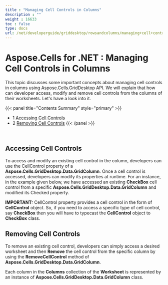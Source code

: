 ```yaml
---
title : "Managing Cell Controls in Columns" 
description : "" 
weight : 16633 
toc : false
type: docs
url: /net/developerguide/griddesktop/rowsandcolumns/managing+cell+controls+in+columns/
---
```


# Aspose.Cells for .NET : Managing Cell Controls in Columns


This topic discusses some important concepts about managing cell controls in columns using Aspose.Cells.GridDesktop API. We will explain that how can developer access, modify and remove cell controls from the columns of their worksheets. Let's have a look into it.

{{< panel title="Contents Summary" style="primary" >}}
*   1 [Accessing Cell Controls](#accessing-cell-controls)
*   2 [Removing Cell Controls](#removing-cell-controls)
{{< /panel >}}
 

 

## Accessing Cell Controls

To access and modify an existing cell control in the column, developers can use the CellControl property of a **Aspose.Cells.GridDesktop.Data.GridColumn**. Once a cell control is accessed, developers can modify its properties at runtime. For an instance, in the example given below, we have accessed an existing **CheckBox** cell control from a specific **Aspose.Cells.GridDesktop.Data.GridColumn** and modified its Checked property.

**IMPORTANT:** CellControl property provides a cell control in the form of **CellControl** object. So, if you need to access a specific type of cell control, say **CheckBox** then you will have to typecast the **CellControl** object to **CheckBox** class.

## Removing Cell Controls

To remove an existing cell control, developers can simply access a desired worksheet and then **Remove** the cell control from the specific column by using the **RemoveCellControl** method of **Aspose.Cells.GridDesktop.Data.GridColumn**.

Each column in the **Columns** collection of the **Worksheet** is represented by an instance of **Aspose.Cells.GridDesktop.Data.GridColumn** class.

